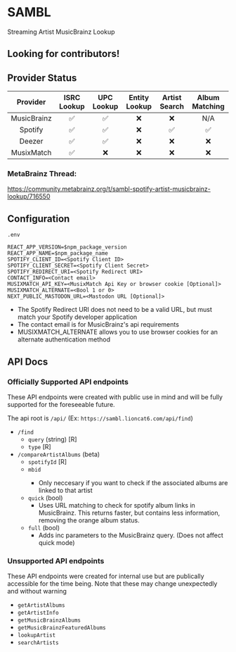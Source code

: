 # SAMBL
Streaming Artist MusicBrainz Lookup

## Looking for contributors!
  
## Provider Status

| Provider | ISRC Lookup | UPC Lookup | Entity Lookup | Artist Search | Album Matching |
|:---:|:---:|:---:|:---:|:---:|:---:|
| MusicBrainz | ✅ | ✅ | ❌ | ❌ | N/A |
| Spotify | ✅ | ✅ | ❌ | ✅ | ✅ |
| Deezer | ✅ | ✅ | ❌ | ❌ | ❌ |
| MusixMatch | ✅ | ❌ | ❌ | ❌ | ❌ |

### MetaBrainz Thread:

https://community.metabrainz.org/t/sambl-spotify-artist-musicbrainz-lookup/716550

## Configuration
`.env` 
```
REACT_APP_VERSION=$npm_package_version
REACT_APP_NAME=$npm_package_name
SPOTIFY_CLIENT_ID=<Spotify Client ID>
SPOTIFY_CLIENT_SECRET=<Spotify Client Secret>
SPOTIFY_REDIRECT_URI=<Spotify Redirect URI>
CONTACT_INFO=<Contact email>
MUSIXMATCH_API_KEY=<MusixMatch Api Key or browser cookie [Optional]>
MUSIXMATCH_ALTERNATE=<Bool 1 or 0>
NEXT_PUBLIC_MASTODON_URL=<Mastodon URL [Optional]>
```
* The Spotify Redirect URI does not need to be a valid URL, but must match your Spotify developer application
* The contact email is for MusicBrainz's api requirements
* MUSIXMATCH_ALTERNATE allows you to use browser cookies for an alternate authentication method

## API Docs

### Officially Supported API endpoints
These API endpoints were created with public use in mind and will be fully supported for the foreseeable future.

The api root is `/api/` (Ex: `https://sambl.lioncat6.com/api/find`)

 - `/find`
   - `query` (string) [R]
   - `type` <UPC or ISRC> [R]
 - `/compareArtistAlbums` (beta)
   - `spotifyId` <Spotify ID> [R]
   - `mbid` <MBID>
     - Only neccesary if you want to check if the associated albums are linked to that artist
   - `quick` (bool)
     - Uses URL matching to check for spotify album links in MusicBrainz. This returns faster, but contains less information, removing the orange album status.
   - `full` (bool)
     - Adds inc parameters to the MusicBrainz query. (Does not affect quick mode)

### Unsupported API endpoints
These API endpoints were created for internal use but are publically accessible for the time being. Note that these may change unexpectedly and without warning

 - `getArtistAlbums`
 - `getArtistInfo`
 - `getMusicBrainzAlbums`
 - `getMusicBrainzFeaturedAlbums`
 - `lookupArtist`
 - `searchArtists`
